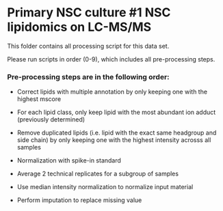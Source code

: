 # Primary NSC culture #1 NSC lipidomics on LC-MS/MS

This folder contains all processing script for this data set.

Please run scripts in order (0-9), which includes all pre-processing steps.

### Pre-processing steps are in the following order:

* Correct lipids with multiple annotation by only keeping one with the highest mscore

* For each lipid class, only keep lipid with the most abundant ion adduct (previously determined)

* Remove duplicated lipids (i.e. lipid with the exact same headgroup and side chain) by only keeping one with the highest intensity acrosss all samples

* Normalization with spike-in standard

* Average 2 technical replicates for a subgroup of samples

* Use median intensity normalization to normalize input material

* Perform imputation to replace missing value



